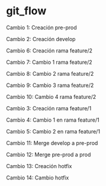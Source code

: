 # git_flow
Cambio 1: Creación pre-prod

Cambio 2: Creación develop


Cambio 6: Creación rama feature/2 

Cambio 7: Cambio 1 rama feature/2 

Cambio 8: Cambio 2 rama feature/2 

Cambio 9: Cambio 3 rama feature/2 

Cambio 10: Cambio 4 rama feature/2

Cambio 3: Creación rama feature/1

Cambio 4: Cambio 1 en rama feature/1

Cambio 5: Cambio 2 en rama feature/1

Cambio 11: Merge develop a pre-prod

Cambio 12: Merge pre-prod a prod

Cambio 13: Creación hotfix

Cambio 14: Cambio hotfix
